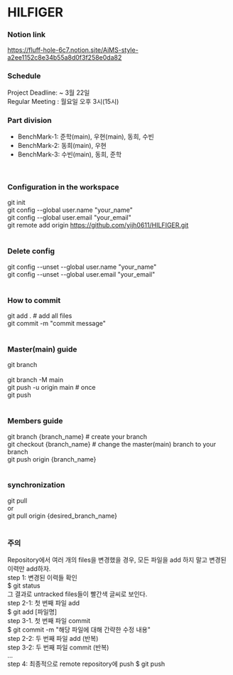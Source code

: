 # HILFIGER       
### Notion link
https://fluff-hole-6c7.notion.site/AiMS-style-a2ee1152c8e34b55a8d0f3f258e0da82   

### Schedule      
Project Deadline: ~ 3월 22일<br>
Regular Meeting : 월요일 오후 3시(15시)<br>     
      
### Part division       
- BenchMark-1: 준학(main), 우현(main), 동희, 수빈    
- BenchMark-2: 동희(main), 우현      
- BenchMark-3: 수빈(main), 동희, 준학
<br>


### Configuration in the workspace
git init
<br>
git config --global user.name "your_name"
<br>
git config --global user.email "your_email"
<br>
git remote add origin https://github.com/yijh0611/HILFIGER.git
<br>
<br>

### Delete config
git config --unset --global user.name "your_name"
<br>
git config --unset --global user.email "your_email"
<br>
<br>
### How to commit
git add .      # add all files
<br>
git commit -m "commit message"
<br>
<br>
### Master(main) guide
git branch             
<br>
git branch -M main
<br>
git push -u origin main  # once
<br>
git push
<br>
<br>
### Members guide
git branch {branch_name}   # create your branch
<br>
git checkout {branch_name} # change the master(main) branch to your branch
<br>
git push origin {branch_name}
<br>
<br>
### synchronization
git pull 
<br>
or
<br>
git pull origin {desired_branch_name}
<br>
<br>
### 주의
Repository에서 여러 개의 files을 변경했을 경우,
모든 파일을 add 하지 말고 변경된 이력만 add하자.
<br>
step 1: 변경된 이력들 확인
<br>
$ git status
<br>
그 결과로 untracked files들이 빨간색 글씨로 보인다.
<br>
step 2-1: 첫 번째 파일 add
<br>
$ git add [파일명]
<br>
step 3-1. 첫 번째 파일 commit
<br>
$ git commit -m "해당 파일에 대해 간략한 수정 내용"
<br>
step 2-2: 두 번째 파일 add (반복)
<br>
step 3-2: 두 번째 파일 commit (반복)
<br>
...
<br>
step 4: 최종적으로 remote repository에 push
$ git push
<br>

